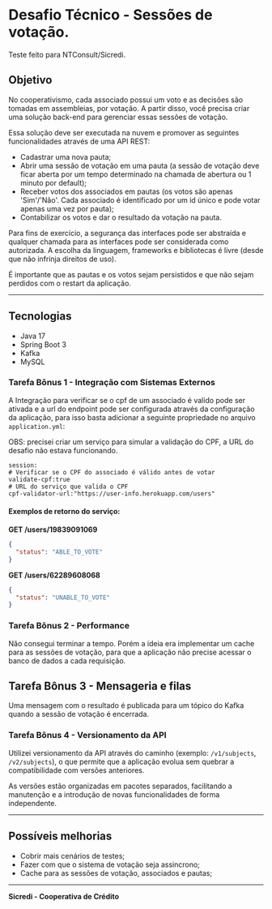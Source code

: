 # Desafio Técnico - Sessões de votação.
Teste feito para NTConsult/Sicredi.

## Objetivo

No cooperativismo, cada associado possui um voto e as decisões são tomadas em assembleias, por votação. A partir disso,
você precisa criar uma solução back-end para gerenciar essas sessões de votação.

Essa solução deve ser executada na nuvem e promover as seguintes funcionalidades através de uma API REST:

- Cadastrar uma nova pauta;
- Abrir uma sessão de votação em uma pauta (a sessão de votação deve ficar aberta por um tempo determinado na chamada de
  abertura ou 1 minuto por default);
- Receber votos dos associados em pautas (os votos são apenas 'Sim'/'Não'. Cada associado é identificado por um id único
  e pode votar apenas uma vez por pauta);
- Contabilizar os votos e dar o resultado da votação na pauta.

Para fins de exercício, a segurança das interfaces pode ser abstraída e qualquer chamada para as interfaces pode ser
considerada como autorizada. A escolha da linguagem, frameworks e bibliotecas é livre (desde que não infrinja direitos
de uso).

É importante que as pautas e os votos sejam persistidos e que não sejam perdidos com o restart da aplicação.

---

## Tecnologias
- Java 17 
- Spring Boot 3
- Kafka
- MySQL

### Tarefa Bônus 1 - Integração com Sistemas Externos

A Integração para verificar se o cpf de um associado é valido pode ser ativada e a url do endpoint pode ser configurada
através da configuração da aplicação, para isso basta adicionar a seguinte propriedade no arquivo `application.yml`:

OBS: precisei criar um serviço para simular a validação do CPF, a URL do desafio não estava funcionando.

```properties
session:
# Verificar se o CPF do associado é válido antes de votar
validate-cpf:true
# URL do serviço que valida o CPF
cpf-validator-url:"https://user-info.herokuapp.com/users"

```

#### Exemplos de retorno do serviço:

**GET /users/19839091069**

```json
{
  "status": "ABLE_TO_VOTE"
}
```

**GET /users/62289608068**

```json
{
  "status": "UNABLE_TO_VOTE"
}
```

### Tarefa Bônus 2 - Performance

Não consegui terminar a tempo. Porém a ideia era implementar um cache para as sessões de votação,
para que a aplicação não precise acessar o banco de dados a cada requisição.

## Tarefa Bônus 3 - Mensageria e filas

Uma mensagem com o resultado é publicada para um tópico do Kafka quando a sessão de votação é encerrada.

### Tarefa Bônus 4 - Versionamento da API

Utilizei versionamento da API através do caminho (exemplo: `/v1/subjects`, `/v2/subjects`), o que permite que a aplicação
evolua sem quebrar a compatibilidade com versões anteriores.

As versões estão organizadas em pacotes separados, facilitando a manutenção e a introdução de novas funcionalidades de
forma independente.

---

## Possíveis melhorias

- Cobrir mais cenários de testes;
- Fazer com que o sistema de votação seja assincrono;
- Cache para as sessões de votação, associados e pautas;

---

**Sicredi - Cooperativa de Crédito**

